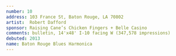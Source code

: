 ```yaml
---
number: 10
address: 103 France St, Baton Rouge, LA 70802
artist:  Robert Dafford
sponsor: Raising Cane’s Chicken Fingers + Belle Casino
comments: bulletin, 14'x48' I-10 facing W (347,578 impressions)
debuted: 2013
name: Baton Rouge Blues Harmonica
---
```

